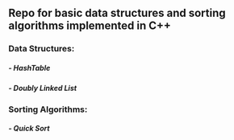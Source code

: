 ## Repo for basic data structures and sorting algorithms implemented in C++
### Data Structures:
##### - HashTable
##### - Doubly Linked List
### Sorting Algorithms:
##### - Quick Sort
